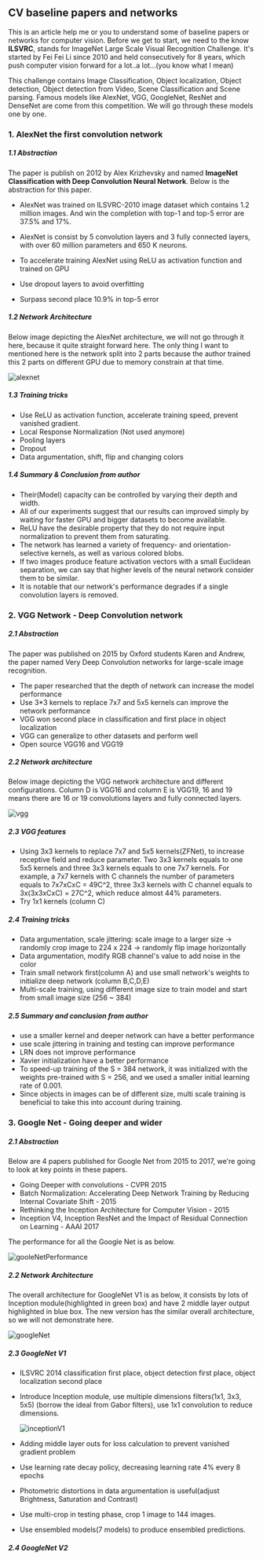 

## CV baseline papers and networks

This is an article help me or you to understand some of baseline papers or networks for computer vision. Before we get to start, we need to the know **ILSVRC**, stands for ImageNet Large Scale Visual Recognition Challenge. It's started by Fei Fei Li since 2010 and held consecutively for 8 years, which push computer vision forward for a lot..a lot...(you know what I mean)

This challenge contains Image Classification, Object localization, Object detection, Object detection from Video, Scene Classification and Scene parsing. Famous models like AlexNet, VGG, GoogleNet, ResNet and DenseNet are come from this competition. We will go through these models one by one.



### 1. AlexNet the first convolution network

##### 1.1 Abstraction

The paper is publish on 2012 by Alex Krizhevsky and named **ImageNet Classification with Deep Convolution Neural Network**. Below is the abstraction for this paper.

- AlexNet was trained on ILSVRC-2010 image dataset which contains 1.2 million images. And win the completion with top-1 and top-5 error are 37.5% and 17%.

- AlexNet is consist by 5 convolution layers and 3 fully connected layers, with over 60 million parameters and 650 K neurons.
- To accelerate training AlexNet using ReLU as activation function and trained on GPU
- Use dropout layers to avoid overfitting
- Surpass second place 10.9% in top-5 error

##### 1.2 Network Architecture

Below image depicting the AlexNet architecture, we will not go through it here, because it quite straight forward here. The only thing I want to mentioned here is the network split into 2 parts because the author trained this 2 parts on different GPU due to memory constrain at that time.

![alexnet](https://github.com/Qucy/cv-baseline/blob/master/img/alexnet.jpg)

##### 1.3 Training tricks

- Use ReLU as activation function, accelerate training speed, prevent vanished gradient.
- Local Response Normalization (Not used anymore)
- Pooling layers
- Dropout
- Data argumentation, shift, flip and changing colors

##### 1.4 Summary & Conclusion from author

- Their(Model) capacity can be controlled by varying their depth and width.
- All of our experiments suggest that our results can improved simply by waiting for faster GPU and bigger datasets to become available.
- ReLU have the desirable property that they do not require input normalization to prevent them from saturating.
- The network has learned a variety of frequency- and orientation-selective kernels, as well as various colored blobs.
- If two images produce feature activation vectors with a small Euclidean separation, we can say that higher levels of the neural network consider them to be similar.
- It is notable that our network's performance degrades if a single convolution layers is removed.


### 2. VGG Network - Deep Convolution network

##### 2.1 Abstraction

The paper was published on 2015 by Oxford students Karen and Andrew, the paper named Very Deep Convolution networks for large-scale image recognition.

- The paper researched that the depth of network can increase the model performance
- Use 3*3 kernels to replace 7x7 and 5x5 kernels can improve the network performance
- VGG won second place in classification and first place in object localization
- VGG can generalize to other datasets and perform well
- Open source VGG16 and VGG19

##### 2.2 Network architecture

Below image depicting the VGG network architecture and different configurations. Column D is VGG16 and column E is VGG19,  16 and 19 means there are 16 or 19 convolutions layers and fully connected layers.

![vgg](https://github.com/Qucy/cv-baseline/blob/master/img/vgg.jpg)

##### 2.3 VGG features

- Using 3x3 kernels to replace 7x7 and 5x5 kernels(ZFNet), to increase receptive field and reduce parameter. Two 3x3 kernels equals to one 5x5 kernels and three 3x3 kernels equals to one 7x7 kernels.  For example, a 7x7 kernels with C channels the number of parameters equals to 7x7xCxC = 49C^2, three 3x3 kernels with C channel equals to 3x(3x3xCxC) = 27C^2, which reduce almost 44% parameters.
- Try 1x1 kernels (column C)

##### 2.4 Training tricks

- Data argumentation, scale jittering: scale image to a larger size -> randomly crop image to 224 x 224 -> randomly flip image horizontally
- Data argumentation, modify RGB channel's value to add noise in the color
- Train small network first(column A) and  use small network's weights to initialize deep network (column B,C,D,E)
- Multi-scale training, using different image size to train model and start from small image size (256 ~ 384)

##### 2.5 Summary and conclusion from author

- use a smaller kernel and deeper network can have a better performance
- use scale jittering in training and testing can improve performance
- LRN does not improve performance
- Xavier initialization have a better performance
- To speed-up training of the S = 384 network, it was initialized with the weights pre-trained with S = 256, and we used a smaller initial learning rate of 0.001.
- Since objects in images can be of different size, multi scale training is beneficial to take this into account during training.


### 3. Google Net - Going deeper and wider

##### 2.1 Abstraction

Below are 4 papers published for Google Net from 2015 to 2017, we're going to look at key points in these papers.

- Going Deeper with convolutions - CVPR 2015
- Batch Normalization: Accelerating Deep Network Training by Reducing Internal Covariate Shift - 2015
- Rethinking the Inception Architecture for Computer Vision - 2015
- Inception V4, Inception ResNet and the Impact of Residual Connection on Learning - AAAI 2017

The performance for all the Google Net is as below.

![gooleNetPerformance](https://github.com/Qucy/cv-baseline/blob/master/img/gooleNetPerformance.JPG)

##### 2.2 Network Architecture

The overall architecture for GoogleNet V1 is as below, it consists by lots of Inception module(highlighted in green box) and have 2 middle layer output highlighted in blue box. The new version has the similar overall architecture, so we will not demonstrate here. 

![googleNet](https://github.com/Qucy/cv-baseline/blob/master/img/googleNet.jpg)



##### 2.3 GoogleNet V1

- ILSVRC 2014 classification first place, object detection first place, object localization second place

- Introduce Inception module, use multiple dimensions filters(1x1, 3x3, 5x5) (borrow the ideal from Gabor filters), use 1x1 convolution to reduce dimensions.

  ![inceptionV1](https://github.com/Qucy/cv-baseline/blob/master/img/inceptionV1.jpg)

- Adding middle layer outs for loss calculation to prevent vanished gradient problem

- Use learning rate decay policy, decreasing learning rate 4% every 8 epochs

- Photometric distortions in data argumentation is useful(adjust Brightness, Saturation and Contrast)

- Use multi-crop in testing phase, crop 1 image to 144 images.

- Use ensembled models(7 models) to produce ensembled predictions.

##### 2.4 GoogleNet V2


